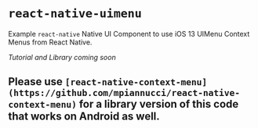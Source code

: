 # `react-native-uimenu`

Example `react-native` Native UI Component to use iOS 13 UIMenu Context Menus from React Native. 

*Tutorial and Library coming soon*

## Please use `[react-native-context-menu](https://github.com/mpiannucci/react-native-context-menu)` for a library version of this code that works on Android as well. 
